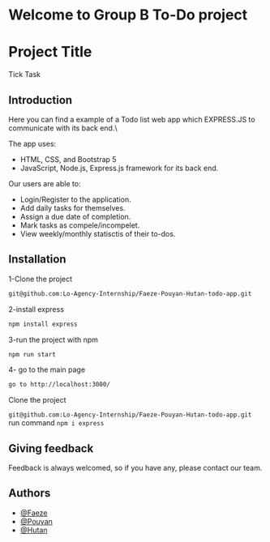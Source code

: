 
# Welcome to Group B To-Do project

# Project Title
 Tick Task

## Introduction
Here you can find a example of a Todo list web app which EXPRESS.JS to communicate with its back end.\

The app uses:
- HTML, CSS, and Bootstrap 5
- JavaScript, Node.js, Express.js framework for its back end.
 
Our users are able to:
- Login/Register to the application.
- Add daily tasks for themselves.
- Assign a due date of completion.
- Mark tasks as compele/incompelet.
- View weekly/monthly statisctis of their to-dos.


## Installation 

1-Clone the project

```bash
git@github.com:Lo-Agency-Internship/Faeze-Pouyan-Hutan-todo-app.git
```

2-install express

```bash
npm install express
```

3-run the project with npm

```bash
npm run start
```

4- go to the main page

```bash
go to http://localhost:3000/
```


Clone the project

```git@github.com:Lo-Agency-Internship/Faeze-Pouyan-Hutan-todo-app.git```
run command ```npm i express```

## Giving feedback
Feedback is always welcomed, so if you have any, please contact our team.

## Authors

- [@Faeze](faeze@loagency.de)
- [@Pouyan](pouyan@loagency.de)
- [@Hutan](houtan@loagency.de)
